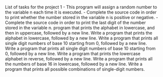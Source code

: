 List of tasks for the project
1 - This program will assign a random number to the variable n each time it is executed. 
	- Complete the source code in order to print whether the number stored in the variable n is positive or negative.
	- Complete the source code in order to print the last digit of the number stored in the variable n.
 program that prints the alphabet in lowercase, and then in uppercase, followed by a new line.
Write a program that prints the alphabet in lowercase, followed by a new line.
Write a program that prints all single digit numbers of base 10 starting from 0, followed by a new line.
Write a program that prints all single digit numbers of base 10 starting from 0, followed by a new line.
Write a program that prints the lowercase alphabet in reverse, followed by a new line.
Write a program that prints all the numbers of base 16 in lowercase, followed by a new line.
Write a program that prints all possible combinations of single-digit numbers.

